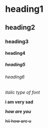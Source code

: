# heading1
## heading2
### heading3
#### heading4
##### heading5
###### heading6


*italic type of font*


**i am very sad**

***how are you***

~~hii how are u~~
